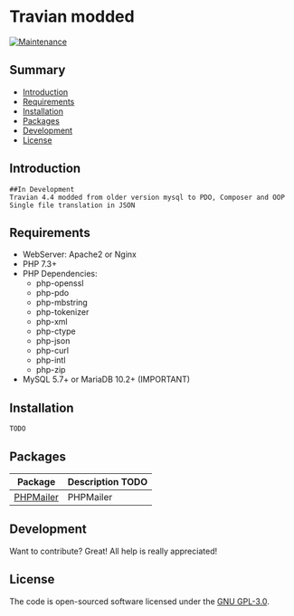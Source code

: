 # Travian modded

[![Maintenance](https://img.shields.io/badge/Maintained%3F-yes-green.svg)]()

## Summary

 - [Introduction](#introduction)
 - [Requirements](#requirements)
 - [Installation](#installation)
 - [Packages](#packages)
 - [Development](#development)
 - [License](#license)

## Introduction
	##In Development
	Travian 4.4 modded from older version mysql to PDO, Composer and OOP
    Single file translation in JSON

## Requirements
 - WebServer: Apache2 or Nginx
 - PHP 7.3+
 - PHP Dependencies:
	 - php-openssl
	 - php-pdo
	 - php-mbstring
	 - php-tokenizer
	 - php-xml
	 - php-ctype
	 - php-json
	 - php-curl
	 - php-intl
	 - php-zip
 - MySQL 5.7+ or MariaDB 10.2+ (IMPORTANT)

## Installation
	TODO

## Packages

|Package|Description TODO|
|--|--|
| [PHPMailer](https://github.com/phpmailer/phpmailer) | PHPMailer |

## Development
Want to contribute? Great! All help is really appreciated!

## License
The code is open-sourced software licensed under the [GNU GPL-3.0](/LICENSE).
